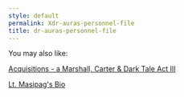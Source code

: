 ```yaml
---
style: default
permalink: Xdr-auras-personnel-file
title: dr-auras-personnel-file
---
```

You may also like:

[Acquisitions - a Marshall, Carter & Dark Tale Act III](http://scp-wiki.net/acquisitions3)

[Lt. Masipag's Bio](http://scp-wiki.net/lt-masipag-s-bio)
